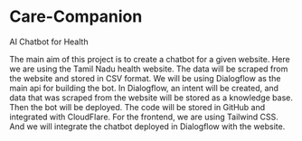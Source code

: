 # Care-Companion
AI Chatbot for Health

The main aim of this project is to create a chatbot for a given website. Here we are using the Tamil Nadu health website. The data will be scraped from the website and stored in CSV format.
We will be using Dialogflow as the main api for building the bot. In Dialogflow, an intent will be created, and data that was scraped from the website will be stored as a knowledge base. 
Then the bot will be deployed. The code will be stored in GitHub and integrated with CloudFlare.
For the frontend, we are using Tailwind CSS. And we will integrate the chatbot deployed in Dialogflow with the website.
